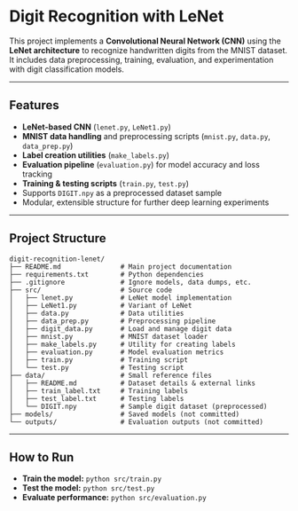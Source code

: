 # Digit Recognition with LeNet

This project implements a **Convolutional Neural Network (CNN)** using the **LeNet architecture** to recognize handwritten digits from the MNIST dataset.  
It includes data preprocessing, training, evaluation, and experimentation with digit classification models.

---

## Features
- **LeNet-based CNN** (`lenet.py`, `LeNet1.py`)
- **MNIST data handling** and preprocessing scripts (`mnist.py`, `data.py`, `data_prep.py`)
- **Label creation utilities** (`make_labels.py`)
- **Evaluation pipeline** (`evaluation.py`) for model accuracy and loss tracking
- **Training & testing scripts** (`train.py`, `test.py`)
- Supports `DIGIT.npy` as a preprocessed dataset sample
- Modular, extensible structure for further deep learning experiments

---

## Project Structure
```plaintext
digit-recognition-lenet/
├── README.md               # Main project documentation
├── requirements.txt        # Python dependencies
├── .gitignore              # Ignore models, data dumps, etc.
├── src/                    # Source code
│   ├── lenet.py            # LeNet model implementation
│   ├── LeNet1.py           # Variant of LeNet
│   ├── data.py             # Data utilities
│   ├── data_prep.py        # Preprocessing pipeline
│   ├── digit_data.py       # Load and manage digit data
│   ├── mnist.py            # MNIST dataset loader
│   ├── make_labels.py      # Utility for creating labels
│   ├── evaluation.py       # Model evaluation metrics
│   ├── train.py            # Training script
│   └── test.py             # Testing script
├── data/                   # Small reference files
│   ├── README.md           # Dataset details & external links
│   ├── train_label.txt     # Training labels
│   ├── test_label.txt      # Testing labels
│   └── DIGIT.npy           # Sample digit dataset (preprocessed)
├── models/                 # Saved models (not committed)
└── outputs/                # Evaluation outputs (not committed)

```
---

## How to Run
- **Train the model:** `python src/train.py`
- **Test the model:** `python src/test.py`
- **Evaluate performance:** `python src/evaluation.py`


